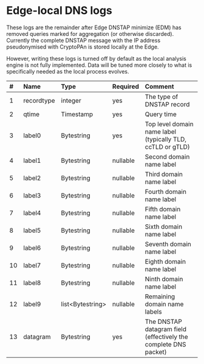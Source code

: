 # Edge-local DNS logs

These logs are the remainder after Edge DNSTAP minimize (EDM) has removed queries marked for aggregation (or otherwise discarded). Currently the complete DNSTAP message with the IP address pseudonymised with CryptoPAn is stored locally at the Edge.

However, writing these logs is turned off by default as the local analysis engine is not fully implemented. Data will be tuned more closely to what is specifically needed as the local process evolves.


| #    | Name          | Type                  | Required       | Comment                                                            |
| :--  | :------------- | :-------------       | :------------- | :---------------------------------------------------------------   |
|1     |recordtype      |integer                |yes             |The type of DNSTAP record|
|2     |qtime           |Timestamp              |yes             |Query time|
|3     |label0          |Bytestring             |yes             |Top level domain name label (typically TLD, ccTLD or gTLD)|
|4     |label1          |Bytestring             |nullable        |Second domain name label|
|5     |label2          |Bytestring             |nullable        |Third domain name label|
|6     |label3          |Bytestring             |nullable        |Fourth domain name label|
|7     |label4          |Bytestring             |nullable        |Fifth domain name label|
|8     |label5          |Bytestring             |nullable        |Sixth domain name label|
|9     |label6          |Bytestring             |nullable        |Seventh domain name label|
|10    |label7          |Bytestring             |nullable        |Eighth domain name label|
|11    |label8          |Bytestring             |nullable        |Ninth domain name label|
|12    |label9          |list&lt;Bytestring&gt; |nullable        |Remaining domain name labels|
|13    |datagram        |Bytestring             |yes             |The DNSTAP datagram field (effectively the complete DNS packet)|
